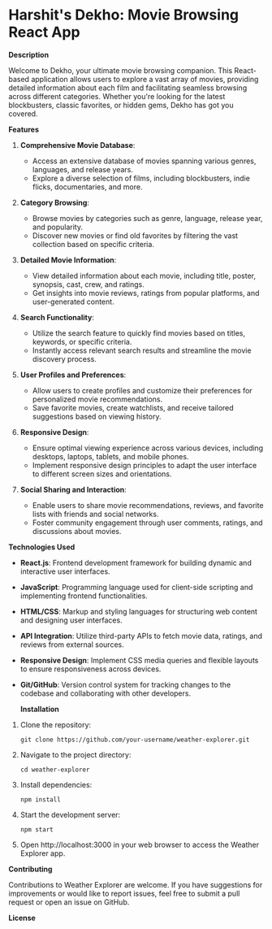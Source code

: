 <h1> Harshit's Dekho: Movie Browsing React App</h1>

**Description**

Welcome to Dekho, your ultimate movie browsing companion. This React-based application allows users to explore a vast array of movies, providing detailed information about each film and facilitating seamless browsing across different categories. Whether you're looking for the latest blockbusters, classic favorites, or hidden gems, Dekho has got you covered.

**Features**

1. **Comprehensive Movie Database**: 
   - Access an extensive database of movies spanning various genres, languages, and release years.
   - Explore a diverse selection of films, including blockbusters, indie flicks, documentaries, and more.

2. **Category Browsing**: 
   - Browse movies by categories such as genre, language, release year, and popularity.
   - Discover new movies or find old favorites by filtering the vast collection based on specific criteria.

3. **Detailed Movie Information**:
   - View detailed information about each movie, including title, poster, synopsis, cast, crew, and ratings.
   - Get insights into movie reviews, ratings from popular platforms, and user-generated content.

4. **Search Functionality**:
   - Utilize the search feature to quickly find movies based on titles, keywords, or specific criteria.
   - Instantly access relevant search results and streamline the movie discovery process.

5. **User Profiles and Preferences**:
   - Allow users to create profiles and customize their preferences for personalized movie recommendations.
   - Save favorite movies, create watchlists, and receive tailored suggestions based on viewing history.

6. **Responsive Design**:
   - Ensure optimal viewing experience across various devices, including desktops, laptops, tablets, and mobile phones.
   - Implement responsive design principles to adapt the user interface to different screen sizes and orientations.

7. **Social Sharing and Interaction**:
   - Enable users to share movie recommendations, reviews, and favorite lists with friends and social networks.
   - Foster community engagement through user comments, ratings, and discussions about movies.

**Technologies Used**

- **React.js**: Frontend development framework for building dynamic and interactive user interfaces.
- **JavaScript**: Programming language used for client-side scripting and implementing frontend functionalities.
- **HTML/CSS**: Markup and styling languages for structuring web content and designing user interfaces.
- **API Integration**: Utilize third-party APIs to fetch movie data, ratings, and reviews from external sources.
- **Responsive Design**: Implement CSS media queries and flexible layouts to ensure responsiveness across devices.
- **Git/GitHub**: Version control system for tracking changes to the codebase and collaborating with other developers.

  **Installation**

1. Clone the repository:
   ```
   git clone https://github.com/your-username/weather-explorer.git
   ```

2. Navigate to the project directory:
   ```
   cd weather-explorer
   ```

3. Install dependencies:
   ```
   npm install
   ```

4. Start the development server:
   ```
   npm start
   ```

5. Open http://localhost:3000 in your web browser to access the Weather Explorer app.

**Contributing**

Contributions to Weather Explorer are welcome. If you have suggestions for improvements or would like to report issues, feel free to submit a pull request or open an issue on GitHub.

**License**
